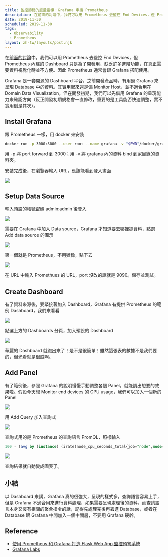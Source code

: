 ```yaml
---
title: 監控節點的度量指標：Grafana 串接 Prometheus
description: 在前面的討論中，我們可以用 Prometheus 去監控 End Devices，但 Prometheus 內建的 Dashboard 只是為了開發用，缺乏許多進階功能，在真正需要資料視覺化時並不方便。因此 Prometheus 通常會跟 Grafana 搭配使用。…
date: 2019-11-30
scheduled: 2019-11-30
tags:
  - Observability
  - Prometheus
layout: zh-tw/layouts/post.njk
---
```


在[前面的討論](https://blog.kenwsc.com/posts/2019/use-prometheus-to-monitor-end-devices/)中，我們可以用 Prometheus 去監控 End Devices，但 Prometheus 內建的 Dashboard 只是為了開發用，缺乏許多進階功能，在真正需要資料視覺化時並不方便。因此 Prometheus 通常會跟 Grafana 搭配使用。

Grafana 是一套開源的 Dashboard 平台，之前開發產品時，有用過 Grafana 來呈現 Database 中的資料。其實用起來還是偏 Monitor Host，並不適合用在 Domain Data Visualization，但在開發初期，我們可以先借用 Grafana 的呈現能力來確認方向（反正開發初期規格會一直修改，重要的是工具能否快速調整，實不實用倒是其次）。

## Install Grafana

跟 Prometheus 一樣，用 docker 來安裝

```bash
docker run -p 3000:3000 --user root --name grafana -v "$PWD"/docker/grafana:/var/lib/grafana grafana/grafana &
```

用 -p 將 port forward 到 3000；用 -v 將 grafana 內的資料 bind 到家目錄的資料夾。

安裝完成後，在瀏覽器輸入 URL，應該能看到登入畫面

![](/img/posts/2019/(.*)/grafana-1.png)

## Setup Data Source

輸入預設的帳號密碼 admin:admin 後登入

![](/img/posts/2019/(.*)/grafana-2.png)

需要在 Grafana 中加入 Data source，Grafana 才知道要去哪裡抓資料，點選 Add data source 的圖示

![](/img/posts/2019/(.*)/grafana-3.png)

第一個就是 Prometheus，不用猶豫，點下去

![](/img/posts/2019/(.*)/grafana-4.png)

在 URL 中輸入 Promethues 的 URL，port 沒改的話就是 9090。儲存並測試。

## Create Dashboard

有了資料來源後，要緊接著加入 Dashboard，Grafana 有提供 Prometheus 的範例 Dashboard，我們來看看

![](/img/posts/2019/(.*)/grafana-5.png)

點選上方的 Dashboards 分頁，加入預設的 Dashboard

![](/img/posts/2019/(.*)/grafana-6.png)

華麗的 Dashboard 就跑出來了！是不是很簡單！雖然這張表的數據不是我們要的，但光看就是很威啊。

## Add Panel

有了範例後，參照 Grafana 的說明慢慢手動調整各個 Panel，就能調出想要的效果啦。假設今天想 Monitor end devices 的 CPU usage，我們可以加入一個新的 Panel

![](/img/posts/2019/(.*)/grafana-7.png)

用 Add Query 加入查詢式

![](/img/posts/2019/(.*)/grafana-8.png)

查詢式用的是 Prometheus 的查詢語言 PromQL，照樣輸入

```sql
100 - (avg by (instance) (irate(node_cpu_seconds_total{job="node",mode="idle"}[5m])) * 100)
```

![](/img/posts/2019/(.*)/grafana-9.png)

查詢結果就自動變成圖表了。

## 小結

以 Dashboard 來講，Grafana 真的很強大，呈現的樣式多，查詢語言容易上手，但是 Grafana 不適合用來進行資料處理，如果需要呈現處理後的資料，而查詢語言本身又沒有相關的聚合指令的話，記得先處理完後再丟進 Database，或者在 Database 跟 Grafana 中間加入一個中間層，不要用 Grafana 硬幹。

## Reference

- [使用 Prometheus 和 Grafana 打造 Flask Web App 監控預警系統](https://blog.techbridge.cc/2019/08/26/how-to-use-prometheus-grafana-in-flask-app/)
- [Grafana Labs](https://grafana.com/)
